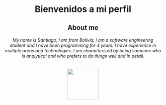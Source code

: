 
      
<div align="center">
<h1>Bienvenidos a mi perfil</h1>
 <h2>About me</h2>
  <h6> My name is Santiago, I am from Bolivia, I am a software engineering student and I have been programming for 4 years. I have experience in multiple areas and technologies. I am characterized by being someone who is analytical and who prefers to do things well and in detail.
 </h6>
</div>

  <a href="https://solo.to/santiagoabol">
    <p align="center">
    <img src="https://www.nicepng.com/png/detail/290-2900194_contact-me-03-01-contact-me-image-png.png" align="center" width="100">
    
    
